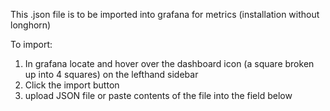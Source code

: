 This .json file is to be imported into grafana for metrics (installation without longhorn)

To import:
  1. In grafana locate and hover over the dashboard icon (a square broken up into 4 squares) on the lefthand sidebar
  2. Click the import button
  3. upload JSON file or paste contents of the file into the field below

